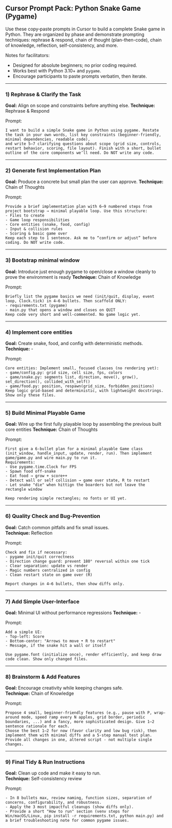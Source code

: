 ## Cursor Prompt Pack: Python Snake Game (Pygame)

Use these copy‑paste prompts in Cursor to build a complete Snake game in Python. They are organized by phase and demonstrate prompting techniques: rephrase & respond, chain of thought (plan-then-code), chain of knowledge, reflection, self-consistency, and more.

Notes for facilitators:
- Designed for absolute beginners; no prior coding required.
- Works best with Python 3.10+ and `pygame`.
- Encourage participants to paste prompts verbatim, then iterate.

---

### 1) Rephrase & Clarify the Task

**Goal:** Align on scope and constraints before anything else.
**Technique:** Rephrase & Respond 

Prompt:
```
I want to build a simple Snake game in Python using pygame. Restate the task in your own words, list key constraints (beginner-friendly, minimal dependencies, readable code), 
and write 5–7 clarifying questions about scope (grid size, controls, restart behavior, scoring, file layout). Finish with a short, bullet outline of the core components we’ll need. Do NOT write any code.
```

---

### 2) Generate first Implementation Plan 

**Goal:** Produce a concrete but small plan the user can approve.
**Technique:** Chain of Thoughts

Prompt:
```
Provide a brief implementation plan with 6–9 numbered steps from project bootstrap → minimal playable loop. Use this structure:
- Files to create
- Game loop responsibilities
- Core entities (snake, food, config)
- Input & collision rules
- Scoring & basic game over
Keep each step to 1 sentence. Ask me to “confirm or adjust” before coding. Do NOT write code.
```
---

### 3) Bootstrap minimal window

**Goal:** Introduce just enough pygame to open/close a window cleanly to prove the environment is ready
**Technique:** Chain of Knowledge

Prompt:
```
Briefly list the pygame basics we need (init/quit, display, event loop, Clock.tick) in 4–6 bullets. Then scaffold ONLY:
- requirements.txt (pygame)
- main.py that opens a window and closes on QUIT
Keep code very short and well-commented. No game logic yet.
```
---

### 4) Implement core entities

**Goal:** Create snake, food, and config with deterministic methods.
**Technique:** -

Prompt:
```
Core entities: Implement small, focused classes (no rendering yet):
- game/config.py: grid size, cell size, fps, colors
- game/snake.py: segments list, direction, move(), grow(), set_direction(), collided_with_self()
- game/food.py: position, respawn(grid_size, forbidden_positions)
Keep logic grid-based and deterministic, with lightweight docstrings. Show only these files.
```
---

### 5) Build Minimal Playable Game 

**Goal:** Wire up the first fully playable loop by assembling the previous built core entities
**Technique:** Chain of Thoughts 

Prompt:
```
First give a 6-bullet plan for a minimal playable Game class (init_window, handle_input, update, render, run). Then implement game/game.py and wire main.py to run it.
Requirements:
- Use pygame.time.Clock for FPS
- Spawn food off-snake
- Eat food → grow + score++
- Detect wall or self collision → game over state, R to restart
- Let snake "die" when hittign the boarders but not leave the rectangle window

Keep rendering simple rectangles; no fonts or UI yet.
```

---

### 6) Quality Check and Bug-Prevention

**Goal:** Catch common pitfalls and fix small issues.  
**Technique:** Reflection 

Prompt:
```
Check and fix if necessary:
- pygame init/quit correctness
- Direction change guard: prevent 180° reversal within one tick
- Clear separation: update vs render
- Magic numbers centralized in config
- Clean restart state on game over (R)

Report changes in 4–6 bullets, then show diffs only.
```
---

### 7) Add Simple User-Interface

**Goal:** Minimal UI without performance regressions 
**Technique:** -  

Prompt:
```
Add a simple UI:
- Top-left: Score
- Bottom-center: "Arrows to move • R to restart"
- Message, if the snake hit a wall or itself

Use pygame.font (initialize once), render efficiently, and keep draw code clean. Show only changed files.
```
---

### 8) Brainstorm & Add Features

**Goal:** Encourage creativity while keeping changes safe.  
**Technique:** Chain of Knowledge  

Prompt:
```
Propose 4 small, beginner-friendly features (e.g., pause with P, wrap-around mode, speed ramp every N apples, grid border, periodic boundaries, ...) and a fancy, more sophisticated design. Give 1–2 sentence rationale for each. 
Choose the best 1–2 for now (favor clarity and low bug risk), then implement them with minimal diffs and a 5-step manual test plan.
Provide all changes in one, altered script - not multiple single changes.
```
---

### 9) Final Tidy & Run Instructions

**Goal:** Clean up code and make it easy to run.  
**Technique:** Self-consistency review

Prompt:
```
- In 8 bullets max, review naming, function sizes, separation of concerns, configurability, and robustness.
- Apply the 3 most impactful cleanups (show diffs only).
- Provide a short "How to run" section (venv steps for Win/macOS/Linux, pip install -r requirements.txt, python main.py) and a brief troubleshooting note for common pygame issues.

```

